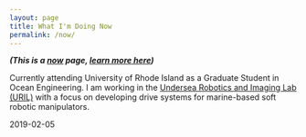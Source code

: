 ```yaml
---
layout: page
title: What I'm Doing Now
permalink: /now/
---
```


**_(This is a [now](http://www.nownownow.com/about) page, [learn more here](http://www.nownownow.com/about))_**

Currently attending University of Rhode Island as a Graduate Student in Ocean Engineering. I am working in the [Undersea Robotics and Imaging Lab (URIL)](https://web.uri.edu/uril) with a focus on developing drive systems for marine-based soft robotic manipulators.

2019-02-05



